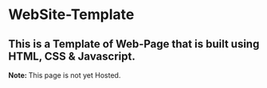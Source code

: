 # WebSite-Template
This is a Template of Web-Page that is built using HTML, CSS &amp; Javascript.
---
<b>Note: </b> This page is not yet Hosted.
